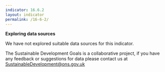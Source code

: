 ```yaml
---
indicator: 16.6.2
layout: indicator
permalink: /16-6-2/
---
```

**Exploring data sources**

We have not explored suitable data sources for this indicator. 

The Sustainable Development Goals is a collaborative project, if you have any feedback or suggestions for data please contact us at <SustainableDevelopment@ons.gov.uk>
